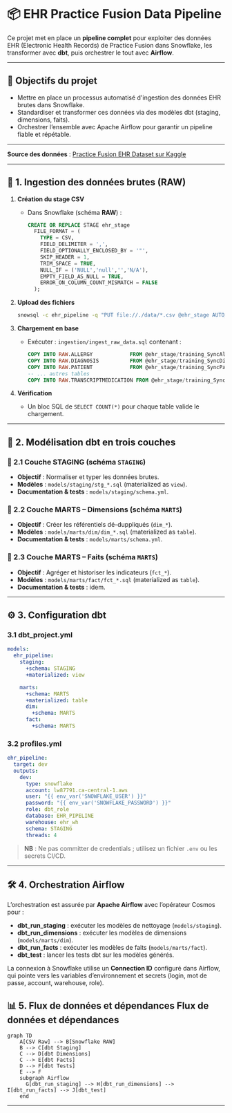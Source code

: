 # 📦 EHR Practice Fusion Data Pipeline

Ce projet met en place un **pipeline complet** pour exploiter des données EHR (Electronic Health Records) de Practice Fusion dans Snowflake, les transformer avec **dbt**, puis orchestrer le tout avec **Airflow**.

---

## 🎯 Objectifs du projet

* Mettre en place un processus automatisé d'ingestion des données EHR brutes dans Snowflake.
* Standardiser et transformer ces données via des modèles dbt (staging, dimensions, faits).
* Orchestrer l’ensemble avec Apache Airflow pour garantir un pipeline fiable et répétable.

---

**Source des données** : [Practice Fusion EHR Dataset sur Kaggle](https://www.kaggle.com/c/pf2012)

---

## 🚀 1. Ingestion des données brutes (RAW)

1. **Création du stage CSV**

   * Dans Snowflake (schéma **RAW**) :

     ```sql
     CREATE OR REPLACE STAGE ehr_stage
       FILE_FORMAT = (
         TYPE = CSV,
         FIELD_DELIMITER = ',',
         FIELD_OPTIONALLY_ENCLOSED_BY = '"',
         SKIP_HEADER = 1,
         TRIM_SPACE = TRUE,
         NULL_IF = ('NULL','null','','N/A'),
         EMPTY_FIELD_AS_NULL = TRUE,
         ERROR_ON_COLUMN_COUNT_MISMATCH = FALSE
       );
     ```

2. **Upload des fichiers**

   ```bash
   snowsql -c ehr_pipeline -q "PUT file://./data/*.csv @ehr_stage AUTO_COMPRESS=FALSE;"
   ```

3. **Chargement en base**

   * Exécuter : `ingestion/ingest_raw_data.sql` contenant :

     ```sql
     COPY INTO RAW.ALLERGY            FROM @ehr_stage/training_SyncAllergy.csv ON_ERROR=CONTINUE;
     COPY INTO RAW.DIAGNOSIS          FROM @ehr_stage/training_SyncDiagnosis.csv ON_ERROR=CONTINUE;
     COPY INTO RAW.PATIENT            FROM @ehr_stage/training_SyncPatient.csv ON_ERROR=CONTINUE;
     -- ... autres tables
     COPY INTO RAW.TRANSCRIPTMEDICATION FROM @ehr_stage/training_SyncTranscriptMedication.csv ON_ERROR=CONTINUE;
     ```

4. **Vérification**

   * Un bloc SQL de `SELECT COUNT(*)` pour chaque table valide le chargement.

---

## 🧱 2. Modélisation dbt en trois couches

### 🎯 2.1 Couche **STAGING** (schéma `STAGING`)

* **Objectif** : Normaliser et typer les données brutes.
* **Modèles** : `models/staging/stg_*.sql` (materialized as `view`).
* **Documentation & tests** : `models/staging/schema.yml`.

### 🎯 2.2 Couche **MARTS** – Dimensions (schéma `MARTS`)

* **Objectif** : Créer les référentiels dé-duppliqués (`dim_*`).
* **Modèles** : `models/marts/dim/dim_*.sql` (materialized as `table`).
* **Documentation & tests** : `models/marts/schema.yml`.

### 🎯 2.3 Couche **MARTS** – Faits (schéma `MARTS`)

* **Objectif** : Agréger et historiser les indicateurs (`fct_*`).
* **Modèles** : `models/marts/fact/fct_*.sql` (materialized as `table`).
* **Documentation & tests** : idem.

---

## ⚙️ 3. Configuration dbt

### 3.1 dbt\_project.yml

```yaml
models:
  ehr_pipeline:
    staging:
      +schema: STAGING
      +materialized: view

    marts:
      +schema: MARTS
      +materialized: table
      dim:
        +schema: MARTS
      fact:
        +schema: MARTS
```

### 3.2 profiles.yml

```yaml
ehr_pipeline:
  target: dev
  outputs:
    dev:
      type: snowflake
      account: lw87791.ca-central-1.aws
      user: "{{ env_var('SNOWFLAKE_USER') }}"
      password: "{{ env_var('SNOWFLAKE_PASSWORD') }}"
      role: dbt_role
      database: EHR_PIPELINE
      warehouse: ehr_wh
      schema: STAGING
      threads: 4
```

> **NB** : Ne pas committer de credentials ; utilisez un fichier `.env` ou les secrets CI/CD.

---

## 🛠️ 4. Orchestration Airflow

L’orchestration est assurée par **Apache Airflow** avec l’opérateur Cosmos pour :

* **dbt\_run\_staging** : exécuter les modèles de nettoyage (`models/staging`).
* **dbt\_run\_dimensions** : exécuter les modèles de dimensions (`models/marts/dim`).
* **dbt\_run\_facts** : exécuter les modèles de faits (`models/marts/fact`).
* **dbt\_test** : lancer les tests dbt sur les modèles générés.

La connexion à Snowflake utilise un **Connection ID** configuré dans Airflow, qui pointe vers les variables d’environnement et secrets (login, mot de passe, account, warehouse, role).

## 📊 5. Flux de données et dépendances Flux de données et dépendances

```mermaid
graph TD
    A[CSV Raw] --> B[Snowflake RAW]
    B --> C[dbt Staging]
    C --> D[dbt Dimensions]
    C --> E[dbt Facts]
    D --> F[dbt Tests]
    E --> F
    subgraph Airflow
      G[dbt_run_staging] --> H[dbt_run_dimensions] --> I[dbt_run_facts] --> J[dbt_test]
    end
```

---

